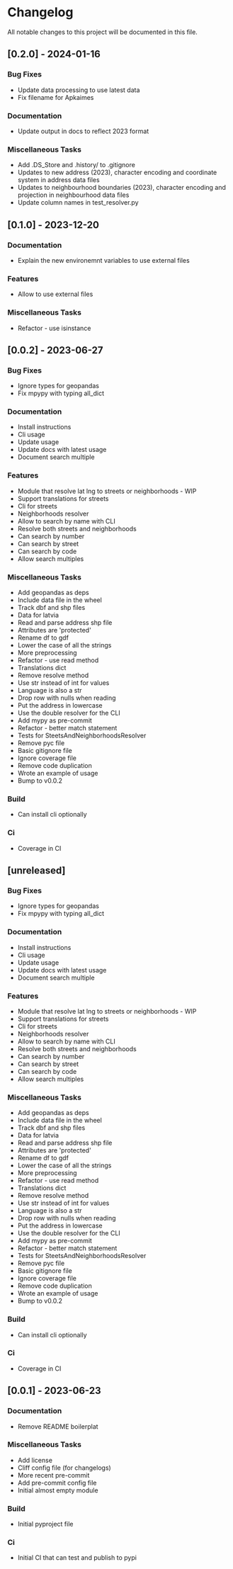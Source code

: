 # Changelog

All notable changes to this project will be documented in this file.

## [0.2.0] - 2024-01-16

### Bug Fixes

- Update data processing to use latest data
- Fix filename for Apkaimes

### Documentation

- Update output in docs to reflect 2023 format

### Miscellaneous Tasks

- Add .DS_Store and .history/ to .gitignore
- Updates to new address (2023), character encoding and coordinate system in address data files
- Updates to neighbourhood boundaries (2023), character encoding and projection in neighbourhood data files
- Update column names in test_resolver.py

## [0.1.0] - 2023-12-20

### Documentation

- Explain the new environemnt variables to use external files

### Features

- Allow to use external files

### Miscellaneous Tasks

- Refactor - use isinstance

## [0.0.2] - 2023-06-27

### Bug Fixes

- Ignore types for geopandas
- Fix mpypy with typing all_dict

### Documentation

- Install instructions
- Cli usage
- Update usage
- Update docs with latest usage
- Document search multiple

### Features

- Module that resolve lat lng to streets or neighborhoods - WIP
- Support translations for streets
- Cli for streets
- Neighborhoods resolver
- Allow to search by name with CLI
- Resolve both streets and neighborhoods
- Can search by number
- Can search by street
- Can search by code
- Allow search multiples

### Miscellaneous Tasks

- Add geopandas as deps
- Include data file in the wheel
- Track dbf and shp files
- Data for latvia
- Read and parse address shp file
- Attributes are 'protected'
- Rename df to gdf
- Lower the case of all the strings
- More preprocessing
- Refactor - use read method
- Translations dict
- Remove resolve method
- Use str instead of int for values
- Language is also a str
- Drop row with nulls when reading
- Put the address in lowercase
- Use the double resolver for the CLI
- Add mypy as pre-commit
- Refactor - better match statement
- Tests for SteetsAndNeighborhoodsResolver
- Remove pyc file
- Basic gitignore file
- Ignore coverage file
- Remove code duplication
- Wrote an example of usage
- Bump to v0.0.2

### Build

- Can install cli optionally

### Ci

- Coverage in CI

## [unreleased]

### Bug Fixes

- Ignore types for geopandas
- Fix mpypy with typing all_dict

### Documentation

- Install instructions
- Cli usage
- Update usage
- Update docs with latest usage
- Document search multiple

### Features

- Module that resolve lat lng to streets or neighborhoods - WIP
- Support translations for streets
- Cli for streets
- Neighborhoods resolver
- Allow to search by name with CLI
- Resolve both streets and neighborhoods
- Can search by number
- Can search by street
- Can search by code
- Allow search multiples

### Miscellaneous Tasks

- Add geopandas as deps
- Include data file in the wheel
- Track dbf and shp files
- Data for latvia
- Read and parse address shp file
- Attributes are 'protected'
- Rename df to gdf
- Lower the case of all the strings
- More preprocessing
- Refactor - use read method
- Translations dict
- Remove resolve method
- Use str instead of int for values
- Language is also a str
- Drop row with nulls when reading
- Put the address in lowercase
- Use the double resolver for the CLI
- Add mypy as pre-commit
- Refactor - better match statement
- Tests for SteetsAndNeighborhoodsResolver
- Remove pyc file
- Basic gitignore file
- Ignore coverage file
- Remove code duplication
- Wrote an example of usage
- Bump to v0.0.2

### Build

- Can install cli optionally

### Ci

- Coverage in CI

## [0.0.1] - 2023-06-23

### Documentation

- Remove README boilerplat

### Miscellaneous Tasks

- Add license
- Cliff config file (for changelogs)
- More recent pre-commit
- Add pre-commit config file
- Initial almost empty module

### Build

- Initial pyproject file

### Ci

- Initial CI that can test and publish to pypi

<!-- generated by git-cliff -->
